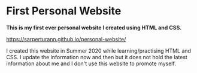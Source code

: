 # First Personal Website
**This is my first ever personal website I created using HTML and CSS.**

https://sarperturann.github.io/personal-website/

I created this website in Summer 2020 while learning/practising HTML and CSS. I update the information now and then but it does not hold the latest information about me and I don't use this website to promote myself.
